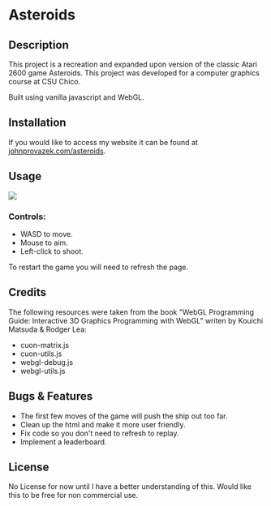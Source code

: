 # Asteroids

## Description

This project is a recreation and expanded upon version of the classic Atari 2600 game Asteroids.
This project was developed for a computer graphics course at CSU Chico. 

Built using vanilla javascript and WebGL.

## Installation

If you would like to access my website it can be found at [johnprovazek.com/asteroids](https://www.johnprovazek.com/asteroids).

## Usage

![](https://i.imgur.com/2uxO6g2.gif)

### Controls: 

- WASD to move.
- Mouse to aim.
- Left-click to shoot. 

To restart the game you will need to refresh the page.

## Credits

The following resources were taken from the book "WebGL Programming
Guide: Interactive 3D Graphics Programming with WebGL" writen by Kouichi Matsuda
& Rodger Lea:

- cuon-matrix.js
- cuon-utils.js
- webgl-debug.js
- webgl-utils.js

## Bugs & Features

- The first few moves of the game will push the ship out too far.
- Clean up the html and make it more user friendly.
- Fix code so you don't need to refresh to replay.
- Implement a leaderboard.

## License

No License for now until I have a better understanding of this. Would like this to be free for non commercial use.
